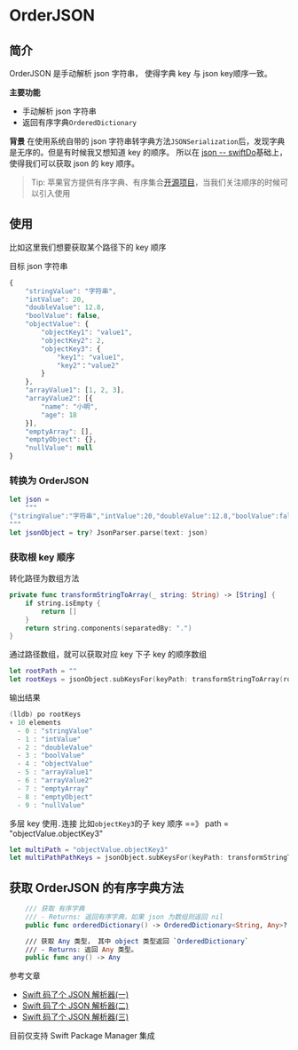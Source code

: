 # OrderJSON

## 简介
OrderJSON 是手动解析 json 字符串， 使得字典 key 与 json key顺序一致。

**主要功能**

* 手动解析 json 字符串
* 返回有序字典`OrderedDictionary`

**背景**
在使用系统自带的 json 字符串转字典方法`JSONSerialization`后，发现字典是无序的。但是有时候我又想知道 key 的顺序。
所以在 [json -- swiftDo](https://github.com/swiftdo/json)基础上，使得我们可以获取 json 的 key 顺序。

> Tip: 苹果官方提供有序字典、有序集合[开源项目](https://github.com/apple/swift-collections)，当我们关注顺序的时候可以引入使用

## 使用

比如这里我们想要获取某个路径下的 key 顺序

目标 json 字符串
``` javascript
{
    "stringValue": "字符串",
    "intValue": 20,
    "doubleValue": 12.8,
    "boolValue": false,
    "objectValue": {
        "objectKey1": "value1",
        "objectKey2": 2,
        "objectKey3": {
            "key1": "value1",
            "key2"："value2"
        }
    },
    "arrayValue1": [1, 2, 3],
    "arrayValue2": [{
        "name": "小明",
        "age": 18
    }],
    "emptyArray": [],
    "emptyObject": {},
    "nullValue": null
}
```
### 转换为 OrderJSON 

```swift
let json =
    """
{"stringValue":"字符串","intValue":20,"doubleValue":12.8,"boolValue":false,"objectValue":{"objectKey1":"value1","objectKey2":2,"objectKey3":{"key":"value"}},"arrayValue1":[1,2,3],"arrayValue2":[{"name":"小明","age":18}],"emptyArray":[],"emptyObject":{},"nullValue":null}
"""
let jsonObject = try? JsonParser.parse(text: json)
```
### 获取根 key 顺序

转化路径为数组方法
```swift 
private func transformStringToArray(_ string: String) -> [String] {
    if string.isEmpty {
        return []
    }
    return string.components(separatedBy: ".")
}
```
 通过路径数组，就可以获取对应 key 下子 key 的顺序数组
```swift
let rootPath = ""
let rootKeys = jsonObject.subKeysFor(keyPath: transformStringToArray(rootPath))
```
输出结果
```swift
(lldb) po rootKeys
▿ 10 elements
  - 0 : "stringValue"
  - 1 : "intValue"
  - 2 : "doubleValue"
  - 3 : "boolValue"
  - 4 : "objectValue"
  - 5 : "arrayValue1"
  - 6 : "arrayValue2"
  - 7 : "emptyArray"
  - 8 : "emptyObject"
  - 9 : "nullValue"
```

多层 key 使用`.`连接
比如`objectKey3`的子 key 顺序 ==》 path = "objectValue.objectKey3"

```swift
let multiPath = "objectValue.objectKey3"
let multiPathPathKeys = jsonObject.subKeysFor(keyPath: transformStringToArray(multiPath)) // ["key1","key2"]
```

## 获取 OrderJSON 的有序字典方法

```swift
    /// 获取 有序字典
    /// - Returns: 返回有序字典，如果 json 为数组则返回 nil
    public func orderedDictionary() -> OrderedDictionary<String, Any>?

    /// 获取 Any 类型， 其中 object 类型返回 `OrderedDictionary`
    /// - Returns: 返回 Any 类型。
    public func any() -> Any
```



参考文章

- [Swift 码了个 JSON 解析器(一)](https://oldbird.run/swift/fp/t3-json1.html)
- [Swift 码了个 JSON 解析器(二)](https://oldbird.run/swift/fp/t3-json2.html)
- [Swift 码了个 JSON 解析器(三)](https://oldbird.run/swift/fp/t3-json3.html)


目前仅支持 Swift Package Manager 集成
